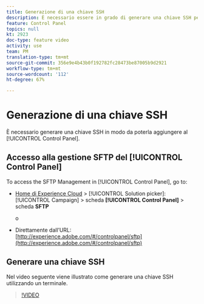 ```yaml
---
title: Generazione di una chiave SSH
description: È necessario essere in grado di generare una chiave SSH per poterla aggiungere al Pannello di controllo Adobe Campaign. Il video seguente spiega come generare una chiave SSH utilizzando un terminale.
feature: Control Panel
topics: null
kt: 2923
doc-type: feature video
activity: use
team: PM
translation-type: tm+mt
source-git-commit: 356e9e4b43b0f192782fc28473be87005b9d2921
workflow-type: tm+mt
source-wordcount: '112'
ht-degree: 67%

---
```



# Generazione di una chiave SSH

È necessario generare una chiave SSH in modo da poterla aggiungere al [!UICONTROL Control Panel].

## Accesso alla gestione SFTP del [!UICONTROL Control Panel]

To access the SFTP Management in [!UICONTROL Control Panel], go to:

* [Home di Experience Cloud](https://experience.adobe.com/#/home) > [!UICONTROL Solution picker]: [!UICONTROL Campaign] > scheda **[!UICONTROL Control Panel]** > scheda **SFTP**

   o
* Direttamente dall’URL: [http://experience.adobe.com/#/controlpanel/sftp](http://experience.adobe.com/#/controlpanel/sftp)

## Generare una chiave SSH

Nel video seguente viene illustrato come generare una chiave SSH utilizzando un terminale.

>[!VIDEO](https://video.tv.adobe.com/v/27259?quality=12)
